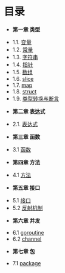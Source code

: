 目录
===
* **第一章 类型**
 - 1.1. [变量](Chapter01/1.1-variable.md)
 - 1.2. [常量](Chapter01/1.2-const.md)
 - 1.3. [字符串](Chapter01/1.3-string.md)
 - 1.4. [指针](Chapter01/1.4-pointer.md)
 - 1.5. [数组](Chapter01/1.5-array.md)
 - 1.6. [slice](Chapter01/1.6-slice.md)
 - 1.7. [map](Chapter01/1.7-map.md)
 - 1.8. [struct](Chapter01/1.8-struct.md)
 - 1.9. [类型转换与断言](Chapter01/1.9-convert.md)
* **第二章 表达式**
 - 2.1. [表达式](Chapter02/2.1-statement.md)
* **第三章 函数**
 - 3.1 [函数](Chapter03/3.1-function.md)
* **第四章 方法**
 - 4.1 [方法](Chapter04/4.1-method.md)
* **第五章 接口**
 - 5.1 [接口](Chapter05/5.1-interface.md)
 - 5.2 [反射机制](Chapter05/5.2-reflect.md)
* **第六章 并发**
 - 6.1 [goroutine](Chapter06/6.1-goroutine.md)
 - 6.2 [channel](Chapter06/6.2-channel.md)
* **第七章 包**
 - 7.1 [package](Chapter07/7.1-package.md)
